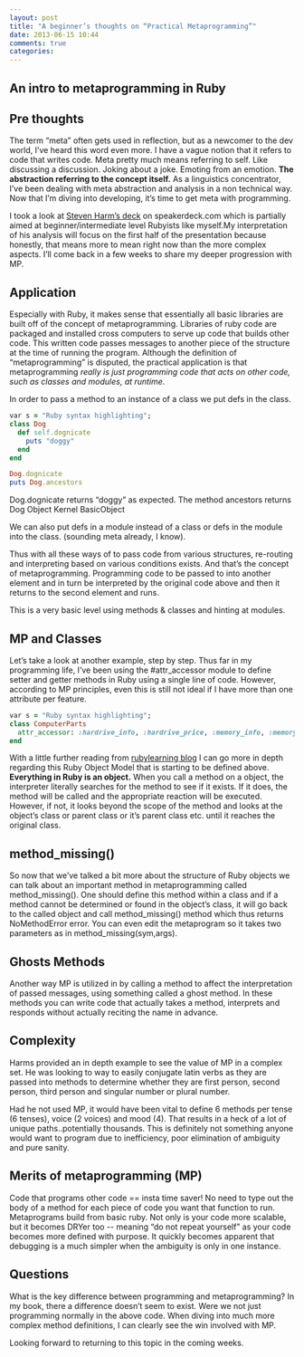```yaml
---
layout: post
title: "A beginner’s thoughts on “Practical Metaprogramming”"
date: 2013-06-15 10:44
comments: true
categories: 
---
```


An intro to metaprogramming in Ruby
---------------------

**Pre thoughts**
---------------------

The term “meta” often gets used in reflection, but as a newcomer to the dev world, I’ve heard this word even more. I have a vague notion that it refers to code that writes code. Meta pretty much means referring to self. Like discussing a discussion. Joking about a joke. Emoting from an emotion. **The abstraction referring to the concept itself.** As a linguistics concentrator, I’ve been dealing with meta abstraction and analysis in a non technical way. Now that I’m diving into developing, it’s time to get meta with programming. 

I took a look at [Steven Harm’s deck](https://speakerdeck.com/sgharms/practical-metaprogramming-ruby) on speakerdeck.com which is partially aimed at beginner/intermediate level Rubyists like myself.My interpretation of his analysis will focus on the first half of the presentation because honestly, that means more to mean right now than the more complex aspects. I’ll come back in a few weeks to share my deeper progression with MP.

**Application**
---------------------

Especially with Ruby, it makes sense that essentially all basic libraries are built off of the concept of metaprogramming. Libraries of ruby code are packaged and installed cross computers to serve up code that builds other code. This written code passes messages to another piece of the structure at the time of running the program. Although the definition of “metaprogramming” is disputed, the practical application is that metaprogramming *really is just programming code that acts on other code, such as classes and modules, at runtime.* 

In order to pass a method to an instance of a class we put defs in the class.

```ruby
var s = "Ruby syntax highlighting";
class Dog
  def self.dognicate
    puts "doggy"
  end
end

Dog.dognicate
puts Dog.ancestors
```

Dog.dognicate returns “doggy” as expected. 
The method ancestors returns 
Dog
Object
Kernel
BasicObject

We can also put defs in a module instead of a class or defs in the module into the class. (sounding meta already, I know). 

Thus with all these ways of to pass code from various structures, re-routing and interpreting based on various conditions exists. And that’s the concept of metaprogramming. Programming code to be passed to into another element and in turn be interpreted by the original code above and then it returns to the second element and runs.

This is a very basic level using methods & classes and hinting at modules.

**MP and Classes**
---------------------

Let’s take a look at another example, step by step.
Thus far in my programming life, I’ve been using the #attr_accessor module to define setter and getter methods in Ruby using a single line of code. However, according to MP principles, even this is still not ideal if I have more than one attribute per feature. 

```ruby
var s = "Ruby syntax highlighting";
class ComputerParts
  attr_accessor: :hardrive_info, :hardrive_price, :memory_info, :memory_price, :model_info, :model price
end 
```

With a little further reading from [rubylearning blog](http://rubylearning.com/blog/2010/11/23/dont-know-metaprogramming-in-ruby/) I can go more in depth regarding this Ruby Object Model that is starting to be defined above. **Everything in Ruby is an object.** When you call a method on a object, the interpreter literally searches for the method to see if it exists. If it does, the method will be called and the appropriate reaction will be executed. However, if not, it looks beyond the scope of the method and looks at the object’s class or parent class or it’s parent class etc. until it reaches the original class.

**method_missing()**
---------------------

So now that we’ve talked a bit more about the structure of Ruby objects we can talk about an important method in metaprogramming called method_missing(). One should define this method within a class and if a method cannot be determined or found in the object’s class, it will go back to the called object and call method_missing() method which thus returns NoMethodError error. You can even edit the metaprogram so it takes two parameters as in method_missing(sym,args). 

**Ghosts Methods**
---------------------

Another way MP is utilized in by calling a method to affect the interpretation of passed messages, using something called a ghost method. In these methods you can write code that actually takes a method, interprets and responds without actually reciting the name in advance.
 
**Complexity**
---------------------

Harms provided an in depth example to see the value of MP in a complex set. He was looking to way to easily conjugate latin verbs as they are passed into methods to determine whether they are first person, second person, third person and singular number or plural number.

Had he not used MP, it would have been vital to define 6 methods per tense (6 tenses), voice (2 voices) and mood (4). That results in a heck of a lot of unique paths..potentially thousands. This is definitely not something anyone would want to program due to inefficiency, poor elimination of ambiguity and pure sanity.

**Merits of metaprogramming (MP)**
---------------------

Code that programs other code == insta time saver! No need to type out the body of a method for each piece of code you want that function to run.  Metaprograms build from basic ruby. Not only is your code more scalable, but it becomes DRYer too -- meaning “do not repeat yourself” as your code becomes more defined with purpose. It quickly becomes apparent that debugging is a much simpler when the ambiguity is only in one instance. 


**Questions**
---------------------

What is the key difference between programming and metaprogramming? In my book, there a difference doesn’t seem to exist. Were  we not just programming normally in the above code. When diving into much more complex method definitions, I can clearly see the win involved with MP. 

Looking forward to returning to this topic in the coming weeks.

